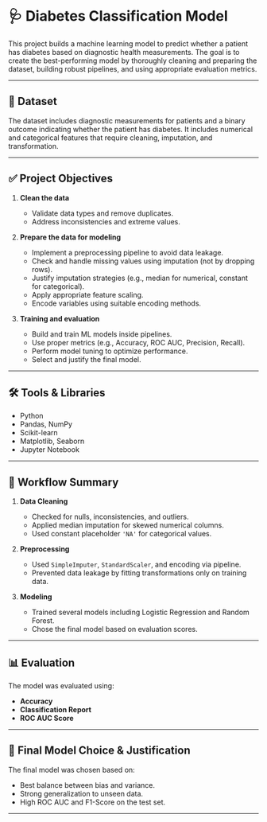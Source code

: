 # 🩺 Diabetes Classification Model

This project builds a machine learning model to predict whether a patient has diabetes based on diagnostic health measurements. The goal is to create the best-performing model by thoroughly cleaning and preparing the dataset, building robust pipelines, and using appropriate evaluation metrics.

---

## 📁 Dataset

The dataset includes diagnostic measurements for patients and a binary outcome indicating whether the patient has diabetes. It includes numerical and categorical features that require cleaning, imputation, and transformation.

---

## ✅ Project Objectives

1. **Clean the data**
   - Validate data types and remove duplicates.
   - Address inconsistencies and extreme values.

2. **Prepare the data for modeling**
   - Implement a preprocessing pipeline to avoid data leakage.
   - Check and handle missing values using imputation (not by dropping rows).
   - Justify imputation strategies (e.g., median for numerical, constant for categorical).
   - Apply appropriate feature scaling.
   - Encode variables using suitable encoding methods.

3. **Training and evaluation**
   - Build and train ML models inside pipelines.
   - Use proper metrics (e.g., Accuracy, ROC AUC, Precision, Recall).
   - Perform model tuning to optimize performance.
   - Select and justify the final model.

---

## 🛠️ Tools & Libraries

- Python
- Pandas, NumPy
- Scikit-learn
- Matplotlib, Seaborn
- Jupyter Notebook

---

## 🔄 Workflow Summary

1. **Data Cleaning**
   - Checked for nulls, inconsistencies, and outliers.
   - Applied median imputation for skewed numerical columns.
   - Used constant placeholder `'NA'` for categorical values.

2. **Preprocessing**
   - Used `SimpleImputer`, `StandardScaler`, and encoding via pipeline.
   - Prevented data leakage by fitting transformations only on training data.

3. **Modeling**
   - Trained several models including Logistic Regression and Random Forest.
   - Chose the final model based on evaluation scores.

---

## 📊 Evaluation

The model was evaluated using:

- **Accuracy**
- **Classification Report**
- **ROC AUC Score**

---

## 🧠 Final Model Choice & Justification

The final model was chosen based on:
- Best balance between bias and variance.
- Strong generalization to unseen data.
- High ROC AUC and F1-Score on the test set.

---
